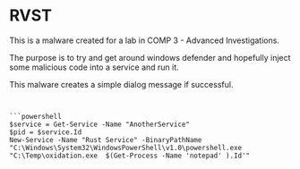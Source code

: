 # RVST

This is a malware created for a lab in COMP 3 - Advanced Investigations.

The purpose is to try and get around windows defender and hopefully inject some malicious code into a service and run it.

This malware creates a simple dialog message if successful.





```


```powershell
$service = Get-Service -Name "AnotherService"
$pid = $service.Id
New-Service -Name "Rust Service" -BinaryPathName "C:\Windows\System32\WindowsPowerShell\v1.0\powershell.exe  "C:\Temp\oxidation.exe  $(Get-Process -Name 'notepad' ).Id'"


```


```